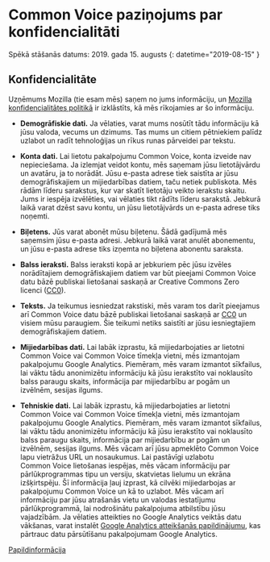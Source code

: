 # Common Voice paziņojums par konfidencialitāti 

Spēkā stāšanās datums: 2019. gada 15. augusts {: datetime="2019-08-15" }

## Konfidencialitāte

Uzņēmums Mozilla (tie esam mēs) saņem no jums informāciju, un [Mozilla konfidencialitātes politikā](https://www.mozilla.org/privacy) ir izklāstīts, kā mēs rīkojamies ar šo informāciju.

* **Demogrāfiskie dati.** Ja vēlaties, varat mums nosūtīt tādu informāciju kā jūsu valoda, vecums un dzimums. Tas mums un citiem pētniekiem palīdz uzlabot un radīt tehnoloģijas un rīkus runas pārveidei par tekstu.

* **Konta dati.** Lai lietotu pakalpojumu Common Voice, konta izveide nav nepieciešama. Ja izlemjat veidot kontu, mēs saņemam jūsu lietotājvārdu un avatāru, ja to norādāt. Jūsu e-pasta adrese tiek saistīta ar jūsu demogrāfiskajiem un mijiedarbības datiem, taču netiek publiskota. Mēs rādām līderu sarakstus, kur var skatīt lietotāju veikto ierakstu skaitu. Jums ir iespēja izvēlēties, vai vēlaties tikt rādīts līderu sarakstā. Jebkurā laikā varat dzēst savu kontu, un jūsu lietotājvārds un e-pasta adrese tiks noņemti.

* **Biļetens.** Jūs varat abonēt mūsu biļetenu. Šādā gadījumā mēs saņemsim jūsu e-pasta adresi. Jebkurā laikā varat anulēt abonementu, un jūsu e-pasta adrese tiks izņemta no biļetena abonentu saraksta.

* **Balss ieraksti.** Balss ieraksti kopā ar jebkuriem pēc jūsu izvēles norādītajiem demogrāfiskajiem datiem var būt pieejami Common Voice datu bāzē publiskai lietošanai saskaņā ar Creative Commons Zero licenci ([CC0](https://creativecommons.org/publicdomain/zero/1.0/)).

* **Teksts.** Ja teikumus iesniedzat rakstiski, mēs varam tos darīt pieejamus arī Common Voice datu bāzē publiskai lietošanai saskaņā ar [CC0](https://creativecommons.org/publicdomain/zero/1.0/) un visiem mūsu paraugiem. Šie teikumi netiks saistīti ar jūsu iesniegtajiem demogrāfiskajiem datiem.

* **Mijiedarbības dati.** Lai labāk izprastu, kā mijiedarbojaties ar lietotni Common Voice vai Common Voice tīmekļa vietni, mēs izmantojam pakalpojumu Google Analytics. Piemēram, mēs varam izmantot sīkfailus, lai vāktu tādu anonimizētu informāciju kā jūsu ierakstīto vai noklausīto balss paraugu skaits, informācija par mijiedarbību ar pogām un izvēlnēm, sesijas ilgums.

* **Tehniskie dati.** Lai labāk izprastu, kā mijiedarbojaties ar lietotni Common Voice vai Common Voice tīmekļa vietni, mēs izmantojam pakalpojumu Google Analytics. Piemēram, mēs varam izmantot sīkfailus, lai vāktu tādu anonimizētu informāciju kā jūsu ierakstīto vai noklausīto balss paraugu skaits, informācija par mijiedarbību ar pogām un izvēlnēm, sesijas ilgums. Mēs vācam arī jūsu apmeklēto Common Voice lapu vietrāžus URL un nosaukumus. Lai pastāvīgi uzlabotu Common Voice lietošanas iespējas, mēs vācam informāciju par pārlūkprogrammas tipu un versiju, skatvietas lielumu un ekrāna izšķirtspēju. Šī informācija ļauj izprast, kā cilvēki mijiedarbojas ar pakalpojumu Common Voice un kā to uzlabot. Mēs vācam arī informāciju par jūsu atrašanās vietu un valodas iestatījumu pārlūkprogrammā, lai nodrošinātu pakalpojuma atbilstību jūsu vajadzībām. Ja vēlaties atteikties no Google Analytics veiktās datu vākšanas, varat instalēt [Google Analytics atteikšanās papildinājumu](https://tools.google.com/dlpage/gaoptout), kas pārtrauc datu pārsūtīšanu pakalpojumam Google Analytics. 

[Papildinformācija](https://github.com/common-voice/common-voice/blob/main/docs/data_dictionary.md)

